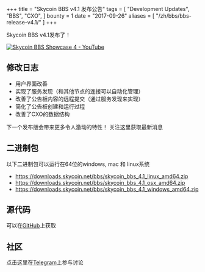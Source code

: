 +++
title = "Skycoin BBS v4.1 发布公告"
tags = [
    "Development Updates",
    "BBS",
    "CXO",
]
bounty = 1
date = "2017-09-26"
aliases = [
	"/zh/bbs/bbs-release-v4.1/"
]
+++

Skycoin BBS v4.1发布了！

[![Skycoin BBS Showcase 4 - YouTube](https://i.ytimg.com/vi/6ZqwgefYauU/0.jpg)](https://youtu.be/6ZqwgefYauU)

## 修改日志

- 用户界面改善
- 实现了服务发现（和其他节点的连接可以自动化管理）
- 改善了公告板内容的远程提交（通过服务发现来实现）
- 简化了公告板创建和运行过程
- 改善了CXO的数据结构

下一个发布版会带来更多令人激动的特性！ 关注这里获取最新消息

## 二进制包

以下二进制包可以运行在64位的windows, mac 和 linux系统

- https://downloads.skycoin.net/bbs/skycoin_bbs_4.1_linux_amd64.zip
- https://downloads.skycoin.net/bbs/skycoin_bbs_4.1_osx_amd64.zip
- https://downloads.skycoin.net/bbs/skycoin_bbs_4.1_windows_amd64.zip

## 源代码

可以在[GitHub](https://github.com/skycoin/bbs)上获取

## 社区

点击这里在[Telegram](https://t.me/skycoinbbs)上参与讨论

